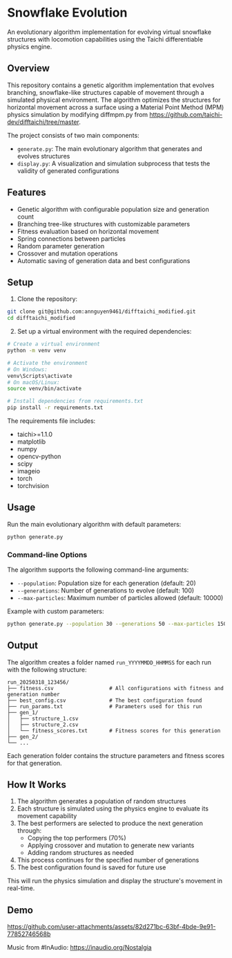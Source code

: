 # Snowflake Evolution

An evolutionary algorithm implementation for evolving virtual snowflake structures with locomotion capabilities using the Taichi differentiable physics engine.

## Overview

This repository contains a genetic algorithm implementation that evolves branching, snowflake-like structures capable of movement through a simulated physical environment. The algorithm optimizes the structures for horizontal movement across a surface using a Material Point Method (MPM) physics simulation by modifying diffmpm.py from https://github.com/taichi-dev/difftaichi/tree/master.

The project consists of two main components:
- `generate.py`: The main evolutionary algorithm that generates and evolves structures
- `display.py`: A visualization and simulation subprocess that tests the validity of generated configurations

## Features

- Genetic algorithm with configurable population size and generation count
- Branching tree-like structures with customizable parameters
- Fitness evaluation based on horizontal movement
- Spring connections between particles
- Random parameter generation
- Crossover and mutation operations
- Automatic saving of generation data and best configurations

## Setup

1. Clone the repository:
```bash
git clone git@github.com:annguyen9461/difftaichi_modified.git
cd difftaichi_modified
```

2. Set up a virtual environment with the required dependencies:
```bash
# Create a virtual environment
python -m venv venv

# Activate the environment
# On Windows:
venv\Scripts\activate
# On macOS/Linux:
source venv/bin/activate

# Install dependencies from requirements.txt
pip install -r requirements.txt
```

The requirements file includes:
- taichi>=1.1.0
- matplotlib
- numpy
- opencv-python
- scipy
- imageio
- torch
- torchvision

## Usage

Run the main evolutionary algorithm with default parameters:
```bash
python generate.py
```

### Command-line Options

The algorithm supports the following command-line arguments:

- `--population`: Population size for each generation (default: 20)
- `--generations`: Number of generations to evolve (default: 100)
- `--max-particles`: Maximum number of particles allowed (default: 10000)

Example with custom parameters:
```bash
python generate.py --population 30 --generations 50 --max-particles 15000
```

## Output

The algorithm creates a folder named `run_YYYYMMDD_HHMMSS` for each run with the following structure:

```
run_20250318_123456/
├── fitness.csv                  # All configurations with fitness and generation number
├── best_config.csv              # The best configuration found
├── run_params.txt               # Parameters used for this run
├── gen_1/
│   ├── structure_1.csv
│   ├── structure_2.csv
│   └── fitness_scores.txt       # Fitness scores for this generation
├── gen_2/
└── ...
```

Each generation folder contains the structure parameters and fitness scores for that generation.

## How It Works

1. The algorithm generates a population of random structures
2. Each structure is simulated using the physics engine to evaluate its movement capability
3. The best performers are selected to produce the next generation through:
   - Copying the top performers (70%)
   - Applying crossover and mutation to generate new variants
   - Adding random structures as needed
4. This process continues for the specified number of generations
5. The best configuration found is saved for future use

This will run the physics simulation and display the structure's movement in real-time.

## Demo

https://github.com/user-attachments/assets/82d271bc-63bf-4bde-9e91-77852746568b


Music from #InAudio: https://inaudio.org/Nostalgia
